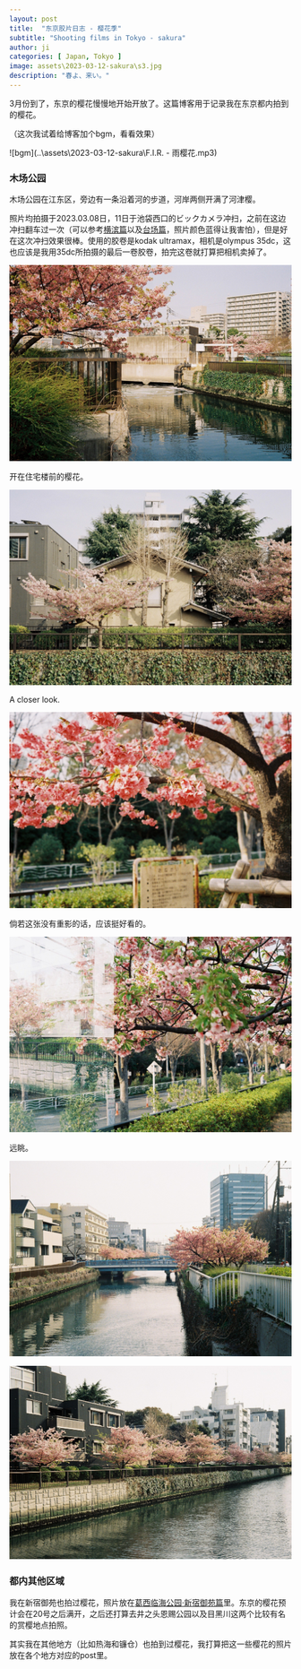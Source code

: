 ```yaml
---
layout: post
title:  "东京胶片日志 - 樱花季"
subtitle: "Shooting films in Tokyo - sakura"
author: ji
categories: [ Japan, Tokyo ]
image: assets\2023-03-12-sakura\s3.jpg
description: "春よ、来い。"
---
```




3月份到了，东京的樱花慢慢地开始开放了。这篇博客用于记录我在东京都内拍到的樱花。

（这次我试着给博客加个bgm，看看效果）


![bgm](..\assets\2023-03-12-sakura\F.I.R. - 雨樱花.mp3)


### 木场公园

木场公园在江东区，旁边有一条沿着河的步道，河岸两侧开满了河津樱。

照片均拍摄于2023.03.08日，11日于池袋西口的ビックカメラ冲扫，之前在这边冲扫翻车过一次（可以参考[横滨篇](https://photoji.github.io/film-yokohama1/)以及[台场篇](https://photoji.github.io/film-daiba/)，照片颜色蓝得让我害怕），但是好在这次冲扫效果很棒。使用的胶卷是kodak ultramax，相机是olympus 35dc，这也应该是我用35dc所拍摄的最后一卷胶卷，拍完这卷就打算把相机卖掉了。



![](..\assets\2023-03-12-sakura\s6.jpg)



开在住宅楼前的樱花。



![](..\assets\2023-03-12-sakura\s4.jpg)



A closer look.



![](..\assets\2023-03-12-sakura\s3.jpg)



倘若这张没有重影的话，应该挺好看的。



![](..\assets\2023-03-12-sakura\s9.jpg)



远眺。



![](..\assets\2023-03-12-sakura\s8.jpg)



![](..\assets\2023-03-12-sakura\s5.jpg)



### 都内其他区域

我在新宿御苑也拍过樱花，照片放在[葛西临海公园·新宿御苑篇](https://photoji.github.io/film-park1/)里。东京的樱花预计会在20号之后满开，之后还打算去井之头恩赐公园以及目黑川这两个比较有名的赏樱地点拍照。





其实我在其他地方（比如热海和镰仓）也拍到过樱花，我打算把这一些樱花的照片放在各个地方对应的post里。

